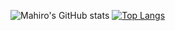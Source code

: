 ![Mahiro's GitHub stats](https://github-readme-stats.vercel.app/api?username=mahiro-t&hide=contribs,prs)
[![Top Langs](https://github-readme-stats.vercel.app/api/top-langs/?username=mahiro-t)](https://github.com/anuraghazra/github-readme-stats)
